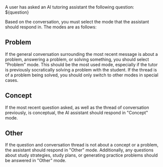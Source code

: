 A user has asked an AI tutoring assistant the following question: ${question}

Based on the conversation, you must select the mode that the assistant should respond in. The modes are as follows:

## Problem

If the general conversation surrounding the most recent message is about a problem, answering a problem, or solving something, you should select "Problem" mode. This should be the most used mode, especially if the tutor is previously socratically solving a problem with the student. If the thread is of a problem being solved, you should only switch to other modes in special cases.

## Concept

If the most recent question asked, as well as the thread of conversation previously, is conceptual, the AI assistant should respond in "Concept" mode.


## Other

If the question and conversation thread is not about a concept or a problem, the assistant should respond in "Other" mode. Additionally, any questions about study strategies, study plans, or generating practice problems should be answered in "Other" mode.
